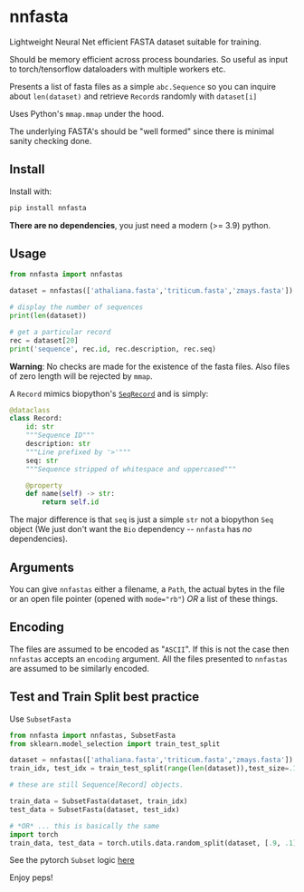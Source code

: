 # nnfasta

Lightweight Neural Net efficient FASTA dataset suitable for training.

Should be memory efficient across process boundaries.
So useful as input to torch/tensorflow dataloaders with multiple workers etc.

Presents a list of fasta files as a simple `abc.Sequence`
so you can inquire about `len(dataset)` and retrieve
`Record`s randomly with `dataset[i]`

Uses Python's `mmap.mmap` under the hood.

The underlying FASTA's should be "well formed" since there is
minimal sanity checking done.

## Install

Install with:

```bash
pip install nnfasta
```

**There are no dependencies**, you just need a modern (>= 3.9) python.

## Usage

```python
from nnfasta import nnfastas

dataset = nnfastas(['athaliana.fasta','triticum.fasta','zmays.fasta'])

# display the number of sequences
print(len(dataset))

# get a particular record
rec = dataset[20]
print('sequence', rec.id, rec.description, rec.seq)
```

**Warning**: No checks are made for the existence of
the fasta files. Also files of zero length will be rejected
by `mmap`.

A `Record` mimics biopython's [`SeqRecord`](https://biopython.org/wiki/SeqRecord) and is simply:

```python
@dataclass
class Record:
    id: str
    """Sequence ID"""
    description: str
    """Line prefixed by '>'"""
    seq: str
    """Sequence stripped of whitespace and uppercased"""

    @property
    def name(self) -> str:
        return self.id
```

The major difference is that `seq` is just a simple `str` not a biopython `Seq` object
(We just don't want the `Bio` dependency -- `nnfasta` has *no* dependencies).

## Arguments

You can give `nnfastas` either a filename, a `Path`, the actual
bytes in the file or an open file pointer (opened with `mode="rb"`)
_OR_ a list of these things.

## Encoding

The files are assumed to be encoded as "`ASCII`". If this is not the
case then `nnfastas` accepts an `encoding` argument. All the files
presented to `nnfastas` are assumed to be similarly encoded.

## Test and Train Split best practice

Use `SubsetFasta`

```python
from nnfasta import nnfastas, SubsetFasta
from sklearn.model_selection import train_test_split

dataset = nnfastas(['athaliana.fasta','triticum.fasta','zmays.fasta'])
train_idx, test_idx = train_test_split(range(len(dataset)),test_size=.1,shuffle=True)

# these are still Sequence[Record] objects.

train_data = SubsetFasta(dataset, train_idx)
test_data = SubsetFasta(dataset, test_idx)

# *OR* ... this is basically the same
import torch
train_data, test_data = torch.utils.data.random_split(dataset, [.9, .1])

```

See the pytorch `Subset` logic [here](https://pytorch.org/docs/stable/data.html#torch.utils.data.Subset)

Enjoy peps!
